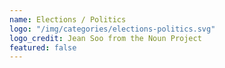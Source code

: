 ```yaml
---
name: Elections / Politics
logo: "/img/categories/elections-politics.svg"
logo_credit: Jean Soo from the Noun Project
featured: false
---
```


